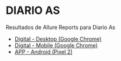 # DIARIO AS

Resultados de Allure Reports para Diario As

- [Digital - Desktop (Google Chrome)](reports/as/digital/chrome-desktop/allure/index.html)
- [Digital - Mobile (Google Chrome)](reports/as/digital/chrome-mobile/allure/index.html)
- [APP - Android (Pixel 2)](reports/as/movilidad/android/allure/index.html)